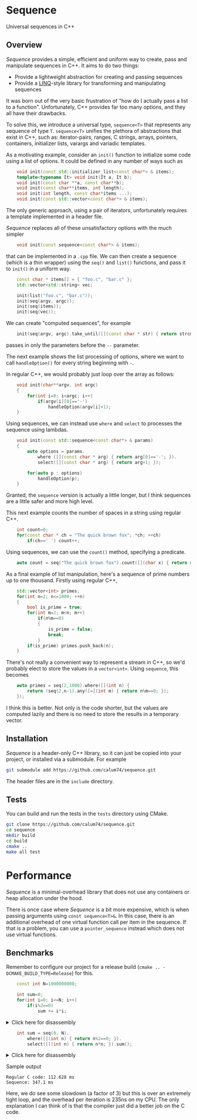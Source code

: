 # Sequence

Universal sequences in C++

## Overview

_Sequence_ provides a simple, efficient and uniform way to create, pass and manipulate sequences in C++. It aims to do two things:

- Provide a lightweight abstraction for creating and passing sequences
- Provide a [LINQ](https://learn.microsoft.com/en-us/dotnet/csharp/programming-guide/concepts/linq/)-style library for transforming and manipulating sequences

It was born out of the very basic frustration of "how do I actually pass a list to a function". Unfortunately, C++ provides far too many options, and they all have their drawbacks.

To solve this, we introduce a universal type, `sequence<T>` that represents any sequence of type `T`. `sequence<T>` unifies the plethora of abstractions that exist in C++, such as: iterator-pairs, ranges, C strings, arrays, pointers, containers, initializer lists, varargs and variadic templates.

As a motivating example, consider an `init()` function to initialize some code using a list of options. It could be defined in any number of ways such as

```c++
    void init(const std::initializer_list<const char*> & items);
    template<typename It> void init(It a, It b);
    void init(const char **a, const char**b);
    void init(const char**items, int length);
    void init(int length, const char*items ...);
    void init(const std::vector<const char*> & items);
```
The only generic approach, using a pair of iterators, unfortunately requires a template implemented in a header file.

_Sequence_ replaces all of these unsatisfactory options with the much simpler

```c++
    void init(const sequence<const char*> & items);
```

that can be implemented in a `.cpp` file. We can then create a sequence (which is a thin wrapper) using the `seq()` and `list()` functions, and pass it to `init()` in a uniform way.

```c++
    const char * items[] = { "foo.c", "bar.c" };
    std::vector<std::string> vec;

    init(list("foo.c", "bar.c"));
    init(seq(argv, argc));
    init(seq(items));
    init(seq(vec));
```

We can create "computed sequences", for example

```c++
    init(seq(argv, argc).take_until([](const char * str) { return strcmp(str, "--")==0; }));
```

passes in only the parameters before the `--` parameter.

The next example shows the list processing of options, where we want to call `handleOption()` for every string beginning with `-`.

In regular C++, we would probably just loop over the array as follows:

```c++
    void init(char**argv, int argc)
    {
        for(int i=0; i<argc; i++)
            if(argv[i][0]=='-')
                handleOption(argv[i]+1);
    }
```

Using sequences, we can instead use `where` and `select` to processes the sequence using lambdas.

```c++
    void init(const std::sequence<const char*> & params)
    {
        auto options = params.
            where ([](const char * arg) { return arg[0]=='-'; }).
            select([](const char * arg) { return arg+1; });

        for(auto p : options)
            handleOption(p);
    }
```

Granted, the `sequence` version is actually a little longer, but I think sequences are a little safer and more high level. 

This next example counts the number of spaces in a string using regular C++.
```c++
    int count=0;
    for(const char * ch = "The quick brown fox"; *ch; ++ch)
        if(ch==' ') count++;
```

Using sequences, we can use the `count()` method, specifying a predicate.

```c++
    auto count = seq("The quick brown fox").count([](char x) { return x==' '; });
```

As a final example of list manipulation, here's a sequence of prime numbers up to one thousand. Firstly using regular C++,

```c++
    std::vector<int> primes;
    for(int n=2; n<=1000; ++n)
    {
        bool is_prime = true;
        for(int m=2; m<n; m++)
            if(n%m==0)
            {
                is_prime = false;
                break;
            }
        if(is_prime) primes.push_back(n);
    }
```

There's not really a convenient way to represent a stream in C++, so we'd probably elect to store the values in a `vector<int>`. Using `sequence`, this becomes

```c++
    auto primes = seq(2,1000).where([](int n) {
        return !seq(2,n-1).any([=](int m) { return n%m==0; });
    });
```

I think this is better. Not only is the code shorter, but the values are computed lazily and there is no need to store the results in a temporary vector.

## Installation

_Sequence_ is a header-only C++ library, so it can just be copied into your project, or installed via a submodule. For example

```bash
git submodule add https://github.com/calum74/sequence.git
```

The header files are in the `include` directory.

## Tests

You can build and run the tests in the `tests` directory using CMake.

```bash
git clone https://github.com/calum74/sequence.git
cd sequence
mkdir build
cd build
cmake ..
make all test
```

# Performance

_Sequence_ is a minimal-overhead library that does not use any containers or heap allocation under the hood.

There is once case where _Sequence_ is a bit more expensive, which is when passing arguments using `const sequence<T>&`. In this case, there is an additional overhead of one virtual function call per item in the sequence. If that is a problem, you can use a `pointer_sequence` instead which does not use virtual functions.

## Benchmarks

Remember to configure our project for a release build (`cmake .. -DCMAKE_BUILD_TYPE=Release`) for this.

```c++
    const int N=1000000000;

    int sum=0;
    for(int i=0; i<=N; i++)
        if(i%2==0)
            sum += i*i;
```

<details>
<summary>Click here for disassembly
</summary>

```
0000000100001d58 <__Z13do_benchmark1v>:
100001d58: 00 e4 00 6f 	movi.2d	v0, #0000000000000000
100001d5c: 81 04 00 4f 	movi.4s	v1, #4
100001d60: 1f 20 03 d5 	nop
100001d64: 62 e0 00 9c 	ldr	q2, 0x100003970 <_strlen+0x100003970>
100001d68: 03 05 00 4f 	movi.4s	v3, #8
100001d6c: 08 40 99 52 	mov	w8, #51712
100001d70: 48 73 a7 72 	movk	w8, #15258, lsl #16
100001d74: 84 05 00 4f 	movi.4s	v4, #12
100001d78: 25 04 00 4f 	movi.4s	v5, #1
100001d7c: 06 06 00 4f 	movi.4s	v6, #16
100001d80: 07 e4 00 6f 	movi.2d	v7, #0000000000000000
100001d84: 10 e4 00 6f 	movi.2d	v16, #0000000000000000
100001d88: 11 e4 00 6f 	movi.2d	v17, #0000000000000000
100001d8c: 52 84 a1 4e 	add.4s	v18, v2, v1
100001d90: 53 84 a3 4e 	add.4s	v19, v2, v3
100001d94: 54 84 a4 4e 	add.4s	v20, v2, v4
100001d98: 55 1c 25 4e 	and.16b	v21, v2, v5
100001d9c: b5 9a a0 4e 	cmeq.4s	v21, v21, #0
100001da0: 56 9c a2 4e 	mul.4s	v22, v2, v2
100001da4: 52 9e b2 4e 	mul.4s	v18, v18, v18
100001da8: 73 9e b3 4e 	mul.4s	v19, v19, v19
100001dac: 94 9e b4 4e 	mul.4s	v20, v20, v20
100001db0: d6 1e 35 4e 	and.16b	v22, v22, v21
100001db4: 52 1e 35 4e 	and.16b	v18, v18, v21
100001db8: 73 1e 35 4e 	and.16b	v19, v19, v21
100001dbc: 94 1e 35 4e 	and.16b	v20, v20, v21
100001dc0: c0 86 a0 4e 	add.4s	v0, v22, v0
100001dc4: 47 86 a7 4e 	add.4s	v7, v18, v7
100001dc8: 70 86 b0 4e 	add.4s	v16, v19, v16
100001dcc: 91 86 b1 4e 	add.4s	v17, v20, v17
100001dd0: 42 84 a6 4e 	add.4s	v2, v2, v6
100001dd4: 08 41 00 71 	subs	w8, w8, #16
100001dd8: a1 fd ff 54 	b.ne	0x100001d8c <__Z13do_benchmark1v+0x34>
100001ddc: e0 84 a0 4e 	add.4s	v0, v7, v0
100001de0: 00 86 a0 4e 	add.4s	v0, v16, v0
100001de4: 20 86 a0 4e 	add.4s	v0, v17, v0
100001de8: 00 b8 b1 4e 	addv.4s	s0, v0
100001dec: 08 00 26 1e 	fmov	w8, s0
100001df0: 89 ec b4 52 	mov	w9, #-1486618624
100001df4: 00 01 09 0b 	add	w0, w8, w9
100001df8: c0 03 5f d6 	ret
```
</details>

```c++
    int sum = seq(0, N).
        where([](int n) { return n%2==0; }).
        select([](int n) { return n*n; }).sum();
```

<details>
<summary>Click here for disassembly
</summary>

```
0000000100001f94 <__Z13do_benchmark2v>:
100001f94: 0b 00 80 52 	mov	w11, #0
100001f98: 09 00 80 52 	mov	w9, #0
100001f9c: 00 00 80 52 	mov	w0, #0
100001fa0: 28 40 99 52 	mov	w8, #51713
100001fa4: 48 73 a7 72 	movk	w8, #15258, lsl #16
100001fa8: 03 00 00 14 	b	0x100001fb4 <__Z13do_benchmark2v+0x20>
100001fac: 4b 7d 0a 1b 	mul	w11, w10, w10
100001fb0: e9 03 0a aa 	mov	x9, x10
100001fb4: 00 00 0b 0b 	add	w0, w0, w11
100001fb8: 2a 05 00 11 	add	w10, w9, #1
100001fbc: 5f 01 08 6b 	cmp	w10, w8
100001fc0: a0 00 00 54 	b.eq	0x100001fd4 <__Z13do_benchmark2v+0x40>
100001fc4: 4a ff 07 36 	tbz	w10, #0, 0x100001fac <__Z13do_benchmark2v+0x18>
100001fc8: 2a 09 00 11 	add	w10, w9, #2
100001fcc: 5f 01 08 6b 	cmp	w10, w8
100001fd0: e1 fe ff 54 	b.ne	0x100001fac <__Z13do_benchmark2v+0x18>
100001fd4: c0 03 5f d6 	ret
```
</details>

Sample output

```
Regular C code: 112.628 ms
Sequence: 347.1 ms
```

Here, we do see some slowdown (a factor of 3) but this is over an extremely tight loop, and the overhead per iteration is 235ns on my CPU. The only explanation I can think of is that the compiler just did a better job on the C code.

